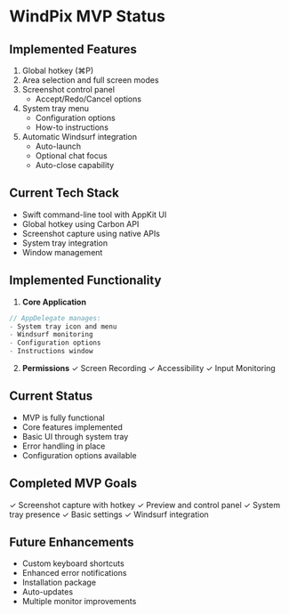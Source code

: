 # WindPix MVP Status

## Implemented Features
1. Global hotkey (⌘P)
2. Area selection and full screen modes
3. Screenshot control panel
   - Accept/Redo/Cancel options
4. System tray menu
   - Configuration options
   - How-to instructions
5. Automatic Windsurf integration
   - Auto-launch
   - Optional chat focus
   - Auto-close capability

## Current Tech Stack
- Swift command-line tool with AppKit UI
- Global hotkey using Carbon API
- Screenshot capture using native APIs
- System tray integration
- Window management

## Implemented Functionality

1. **Core Application**
```swift
// AppDelegate manages:
- System tray icon and menu
- Windsurf monitoring
- Configuration options
- Instructions window
```

2. **Permissions**
✓ Screen Recording
✓ Accessibility
✓ Input Monitoring

## Current Status
- MVP is fully functional
- Core features implemented
- Basic UI through system tray
- Error handling in place
- Configuration options available

## Completed MVP Goals
✓ Screenshot capture with hotkey
✓ Preview and control panel
✓ System tray presence
✓ Basic settings
✓ Windsurf integration

## Future Enhancements
- Custom keyboard shortcuts
- Enhanced error notifications
- Installation package
- Auto-updates
- Multiple monitor improvements
